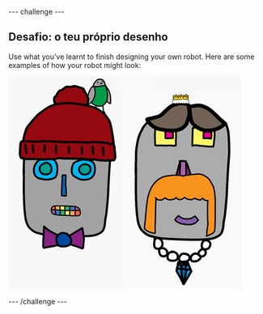\--- challenge \---

## Desafio: o teu próprio desenho

Use what you’ve learnt to finish designing your own robot. Here are some examples of how your robot might look:

![screenshot](images/robot-examples.png)

\--- /challenge \---